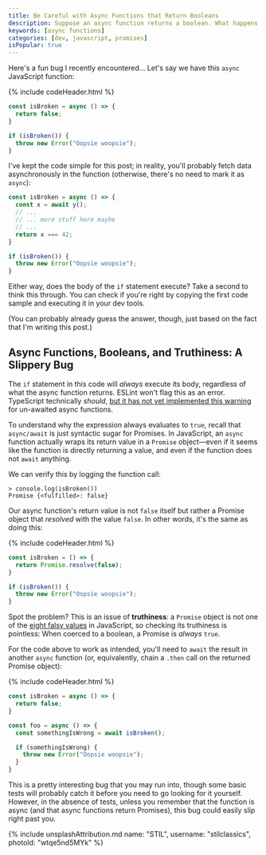 ```yaml
---
title: Be Careful with Async Functions that Return Booleans
description: Suppose an async function returns a boolean. What happens if you check the return value without awaiting it?
keywords: [async functions]
categories: [dev, javascript, promises]
isPopular: true
---
```


Here's a fun bug I recently encountered... Let's say we have this `async` JavaScript function:

{% include codeHeader.html %}
```javascript
const isBroken = async () => {
  return false;
}

if (isBroken()) {
  throw new Error("Oopsie woopsie");
}
```

I've kept the code simple for this post; in reality, you'll probably fetch data asynchronously in the function (otherwise, there's no need to mark it as `async`):

```javascript
const isBroken = async () => {
  const x = await y();
  // ...
  // ... more stuff here maybe
  // ...
  return x === 42;
}

if (isBroken()) {
  throw new Error("Oopsie woopsie");
}
```

Either way, does the body of the `if` statement execute? Take a second to think this through. You can check if you're right by copying the first code sample and executing it in your dev tools.

(You can probably already guess the answer, though, just based on the fact that I'm writing this post.)

## Async Functions, Booleans, and Truthiness: A Slippery Bug

The `if` statement in this code will *always* execute its body, regardless of what the async function returns. ESLint won't flag this as an error. TypeScript technically *should*, [but it has not yet implemented this warning](https://github.com/microsoft/TypeScript/issues/25330) for un-awaited async functions.

To understand why the expression always evaluates to `true`, recall that `async/await` is just syntactic sugar for Promises. In JavaScript, an `async` function actually wraps its return value in a `Promise` object—even if it seems like the function is directly returning a value, and even if the function does not `await` anything.

We can verify this by logging the function call:

```plaintext
> console.log(isBroken())
Promise {<fulfilled>: false}
```

Our async function's return value is not `false` itself but rather a Promise object that *resolved* with the value `false`. In other words, it's the same as doing this:

{% include codeHeader.html %}
```javascript
const isBroken = () => {
  return Promise.resolve(false);
}

if (isBroken()) {
  throw new Error("Oopsie woopsie");
}
```

Spot the problem? This is an issue of **truthiness**: a `Promise` object is not one of the [eight falsy values](https://developer.mozilla.org/en-US/docs/Glossary/Falsy) in JavaScript, so checking its truthiness is pointless: When coerced to a boolean, a Promise is *always* `true`.

For the code above to work as intended, you'll need to `await` the result in another `async` function (or, equivalently, chain a `.then` call on the returned Promise object):

{% include codeHeader.html %}
```javascript
const isBroken = async () => {
  return false;
}

const foo = async () => {
  const somethingIsWrong = await isBroken();

  if (somethingIsWrong) {
    throw new Error("Oopsie woopsie");
  }
}
```

This is a pretty interesting bug that you may run into, though some basic tests will probably catch it before you need to go looking for it yourself. However, in the absence of tests, unless you remember that the function is async (and that async functions return Promises), this bug could easily slip right past you.

{% include unsplashAttribution.md name: "STIL", username: "stilclassics", photoId: "wtqe5nd5MYk" %}
